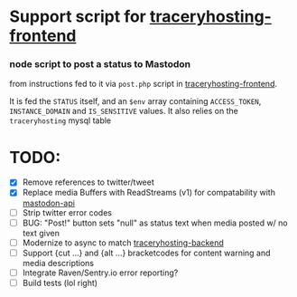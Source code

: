 # Support script for [traceryhosting-frontend](https://GitHub.com/BooDoo/traceryhosting-frontend)

### node script to post a status to Mastodon 
from instructions fed to it via `post.php` script in [traceryhosting-frontend](https://GitHub.com/BooDoo/traceryhosting-frontend).  

It is fed the `STATUS` itself, and an `$env` array containing `ACCESS_TOKEN`, `INSTANCE_DOMAIN` and `IS_SENSITIVE` values.
It also relies on the `traceryhosting` mysql table


# TODO:
  - [X] Remove references to twitter/tweet
  - [X] Replace media Buffers with ReadStreams (v1) for compatability with [mastodon-api](https://github.com/vanita5/mastodon-api)
  - [ ] Strip twitter error codes  
  - [ ] BUG: "Post!" button sets "null" as status text when media posted w/ no text given
  - [ ] Modernize to async to match [traceryhosting-backend](https://GitHub.com/BooDoo/traceryhosting-backend)  
  - [ ] Support {cut …} and {alt …} bracketcodes for content warning and media descriptions  
  - [ ] Integrate Raven/Sentry.io error reporting?  
  - [ ] Build tests (lol right)  
